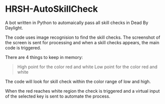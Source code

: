 # HRSH-AutoSkillCheck
A bot written in Python to automaically pass all skill checks in Dead By Daylight.

The code uses image recognision to find the skill checks. The screenshot of the screen is sent for processing and when a skill checks appears, 
the main code is triggered.

There are 4 things to keep in memory:
> High point for the color red and white
> Low point for the color red and white

The code will look for skill check within the color range of low and high.

When the red reaches white region the check is triggered and a virtual input of the selected key is sent to automate the process.

